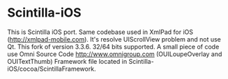 Scintilla-iOS
=============

This is Scintilla iOS port. 
Same codebase used in XmlPad for iOS (http://xmlpad-mobile.com).
It's resolve UIScrollView problem and not use Qt. This fork of version 3.3.6. 
32/64 bits supported.
A small piece of code use Omni Source Code http://www.omnigroup.com (OUILoupeOverlay and OUITextThumb)
Framework file located in Scintilla-iOS/cocoa/ScintillaFramework.
